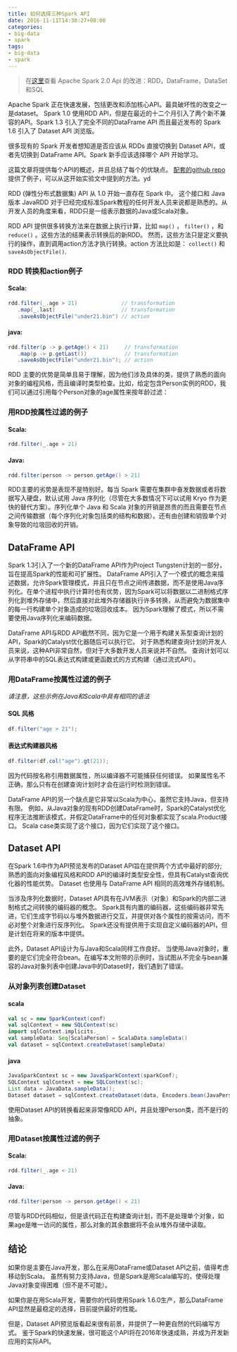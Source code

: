 ```yaml
---
title: 如何选择三种Spark API
date: 2016-11-11T14:30:27+08:00
categories:
- big-data
- spark
tags:
- big-data
- spark
---
```


> 在[这里](http://www.agildata.com/apache-spark-2-0-api-improvements-rdd-dataframe-dataset-sql/)查看 Apache Spark 2.0 Api 的改进：RDD，DataFrame，DataSet和SQL


Apache Spark 正在快速发展，包括更改和添加核心API。最具破坏性的改变之一是dataset。 Spark 1.0 使用RDD API，但是在最近的十二个月引入了两个新不兼容的API。Spark 1.3 引入了完全不同的DataFrame API 而且最近发布的 Spark 1.6 引入了 Dataset API 浏览版。


很多现有的 Spark 开发者想知道是否应该从 RDDs 直接切换到 Dataset API，或者先切换到 DataFrame API。Spark 新手应该选择哪个 API 开始学习。


这篇文章将提供每个API的概述，并且总结了每个的优缺点。 [配套的github repo](https://github.com/AgilData/spark-rdd-dataframe-dataset)提供了例子，可以从这开始实验文中提到的方法。yd


RDD (弹性分布式数据集) API 从 1.0 开始一直存在 Spark 中。 这个接口和 Java 版本 JavaRDD 对于已经完成标准Spark教程的任何开发人员来说都是熟悉的。从开发人员的角度来看，RDD只是一组表示数据的Java或Scala对象。


RDD API 提供很多转换方法来在数据上执行计算，比如 `map()` ， `filter()` ，和 `reduce()` 。这些方法的结果表示转换后的新RDD。 然而，这些方法只是定义要执行的操作，直到调用action方法才执行转换。action 方法比如是： `collect()` 和 `saveAsObjectFile()`.

<!-- more -->

### RDD 转换和action例子

#### Scala:
```scala
rdd.filter(_.age > 21)              // transformation
   .map(_.last)                     // transformation
   .saveAsObjectFile("under21.bin") // action
```

#### java:
```java
rdd.filter(p -> p.getAge() < 21)     // transformation
   .map(p -> p.getLast())            // transformation
   .saveAsObjectFile("under21.bin"); // action
```


RDD 主要的优势是简单且易于理解，因为他们涉及具体的类，提供了熟悉的面向对象的编程风格，而且编译时类型检查。比如，给定包含Person实例的RDD，我们可以通过引用每个Person对象的age属性来按年龄过滤：

### 用RDD按属性过滤的例子
#### Scala:
```scala
rdd.filter(_.age > 21)
```

#### Java:
```java
rdd.filter(person -> person.getAge() > 21)
```


RDD主要的劣势是表现不是特别好。每当 Spark 需要在集群中奋发数据或者将数据写入硬盘，默认试用 Java 序列化（尽管在大多数情况下可以试用 Kryo 作为更快的替代方案）。序列化单个 Java 和 Scala 对象的开销是昂贵的而且需要在节点之间传输数据（每个序列化对象包括类的结构和数据）。还有由创建和销毁单个对象导致的垃圾回收的开销。

## DataFrame API

Spark 1.3引入了一个新的DataFrame API作为Project Tungsten计划的一部分，旨在提高Spark的性能和可扩展性。 DataFrame API引入了一个模式的概念来描述数据，允许Spark管理模式，并且只在节点之间传递数据，而不是使用Java序列化。在单个进程中执行计算时也有优势，因为Spark可以将数据以二进制格式序列化到堆外存储中，然后直接对此堆外存储器执行许多转换，从而避免为数据集中的每一行构建单个对象造成的垃圾回收成本。 因为Spark理解了模式，所以不需要使用Java序列化来编码数据。


DataFrame API与RDD API截然不同，因为它是一个用于构建关系型查询计划的API，Spark的Catalyst优化器随后可以执行它。 对于熟悉构建查询计划的开发人员来说，这种API非常自然，但对于大多数开发人员来说并不自然。 查询计划可以从字符串中的SQL表达式构建或更函数式的方式构建（通过流式API）。

### 用DataFrame按属性过滤的例子
*请注意，这些示例在Java和Scala中具有相同的语法*

#### SQL 风格
```java
df.filter("age > 21");
```

#### 表达式构建器风格
```java
df.filter(df.col("age").gt(21));
```

因为代码按名称引用数据属性，所以编译器不可能捕获任何错误。 如果属性名不正确，那么只有在创建查询计划时才会在运行时检测到错误。


DataFrame API的另一个缺点是它非常以Scala为中心，虽然它支持Java，但支持有限。 例如，从Java对象的现有RDD创建DataFrame时，Spark的Catalyst优化程序无法推断该模式，并假定DataFrame中的任何对象都实现了scala.Product接口。 Scala case类实现了这个接口，因为它们实现了这个接口。

## Dataset API

在Spark 1.6中作为API预览发布的Dataset API旨在提供两个方式中最好的部分; 熟悉的面向对象编程风格和RDD API的编译时类型安全性，但具有Catalyst查询优化器的性能优势。 Dataset 也使用与 DataFrame API 相同的高效堆外存储机制。


当涉及序列化数据时，Dataset API具有在JVM表示（对象）和Spark的内部二进制格式之间转换的编码器的概念。 Spark具有内置的编码器，这些编码器非常先进，它们生成字节码以与堆外数据进行交互，并提供对各个属性的按需访问，而不必对整个对象进行反序列化。 Spark还没有提供用于实现自定义编码器的API，但是计划在将来的版本中提供。


此外，Dataset API设计为与Java和Scala同样工作良好。 当使用Java对象时，重要的是它们完全符合bean。在编写本文附带的示例时，当试图从不完全与bean兼容的Java对象列表中创建Java中的Dataset时，我们遇到了错误。


### 从对象列表创建Dataset

#### scala
```scala
val sc = new SparkContext(conf)
val sqlContext = new SQLContext(sc)
import sqlContext.implicits._
val sampleData: Seq[ScalaPerson] = ScalaData.sampleData()
val dataset = sqlContext.createDataset(sampleData)
```

#### java
```java
JavaSparkContext sc = new JavaSparkContext(sparkConf);
SQLContext sqlContext = new SQLContext(sc);
List data = JavaData.sampleData();
Dataset dataset = sqlContext.createDataset(data, Encoders.bean(JavaPerson.class));
```


使用Dataset API的转换看起来非常像RDD API，并且处理Person类，而不是行的抽象。

### 用Dataset按属性过滤的例子
#### Scala:
```scala
rdd.filter(_.age < 21)
```

#### Java:
```java
rdd.filter(person -> person.getAge() < 21)
```


尽管与RDD代码相似，但是该代码正在构建查询计划，而不是处理单个对象，如果age是唯一访问的属性，那么对象的其余数据将不会从堆外存储中读取。

## 结论
如果你是主要在Java开发，那么在采用DataFrame或Dataset API之前，值得考虑移动到Scala。 虽然有努力支持Java，但是Spark是用Scala编写的，使得处理Java对象变得困难（但不是不可能）。


如果你是在用Scala开发，需要你的代码使用Spark 1.6.0生产，那么DataFrame API显然是最稳定的选择，目前提供最好的性能。


但是，Dataset API预览版看起来很有前景，并提供了一种更自然的代码编写方式。 鉴于Spark的快速发展，很可能这个API将在2016年快速成熟，并成为开发新应用的实际API。

